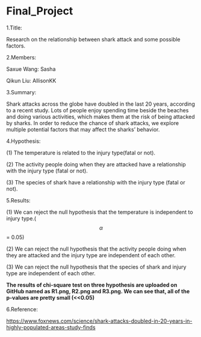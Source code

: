 # Final_Project

1.Title:

Research on the relationship between shark attack and some possible factors.

2.Members:

Saxue Wang: Sasha

Qikun Liu: AllisonKK

3.Summary:

  Shark attacks across the globe have doubled in the last 20 years, according to a recent study. Lots of people enjoy spending time beside
the beaches and doing various activities, which makes them at the risk of being attacked by sharks. In order to reduce the chance of shark
attacks, we explore multiple potential factors that may affect the sharks’ behavior.

4.Hypothesis:

(1) The temperature is related to the injury type(fatal or not).

(2) The activity people doing when they are attacked have a relationship with the injury type (fatal or not). 

(3) The species of shark have a relationship with the injury type (fatal or not).

5.Results:

(1) We can reject the null hypothesis that the temperature is independent to injury type.($$\alpha$$ = 0.05)
  
(2) We can reject the null hypothesis that the activity people doing when they are attacked and the injury type are independent of each other.

(3) We can reject the null hypothesis that the species of shark and injury type are independent of each other. 

**The results of chi-square test on three hypothesis are uploaded on GitHub named as R1.png, R2.png and R3.png. We can see that, all of the p-values are pretty small (<<0.05)**

6.Reference: 

https://www.foxnews.com/science/shark-attacks-doubled-in-20-years-in-highly-populated-areas-study-finds
